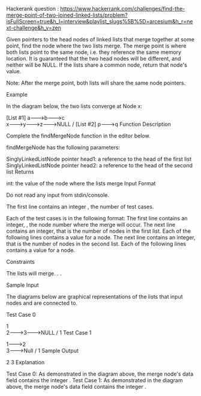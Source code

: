 
Hackerank question : https://www.hackerrank.com/challenges/find-the-merge-point-of-two-joined-linked-lists/problem?isFullScreen=true&h_l=interview&playlist_slugs%5B%5D=arcesium&h_r=next-challenge&h_v=zen

Given pointers to the head nodes of  linked lists that merge together at some point, find the node where the two lists merge. The merge point is where both lists point to the same node, i.e. they reference the same memory location. It is guaranteed that the two head nodes will be different, and neither will be NULL. If the lists share a common node, return that node's  value.

Note: After the merge point, both lists will share the same node pointers.

Example

In the diagram below, the two lists converge at Node x:

[List #1] a--->b--->c
                     \
                      x--->y--->z--->NULL
                     /
     [List #2] p--->q
Function Description

Complete the findMergeNode function in the editor below.

findMergeNode has the following parameters:

SinglyLinkedListNode pointer head1: a reference to the head of the first list
SinglyLinkedListNode pointer head2: a reference to the head of the second list
Returns

int: the  value of the node where the lists merge
Input Format

Do not read any input from stdin/console.

The first line contains an integer , the number of test cases.

Each of the test cases is in the following format:
The first line contains an integer, , the node number where the merge will occur.
The next line contains an integer,  that is the number of nodes in the first list.
Each of the following  lines contains a  value for a node. The next line contains an integer,  that is the number of nodes in the second list.
Each of the following  lines contains a  value for a node.

Constraints

The lists will merge.
.
 .

Sample Input

The diagrams below are graphical representations of the lists that input nodes  and  are connected to.

Test Case 0

 1
  \
   2--->3--->NULL
  /
 1
Test Case 1

1--->2
      \
       3--->Null
      /
     1
Sample Output

2
3
Explanation

Test Case 0: As demonstrated in the diagram above, the merge node's data field contains the integer .
Test Case 1: As demonstrated in the diagram above, the merge node's data field contains the integer .
